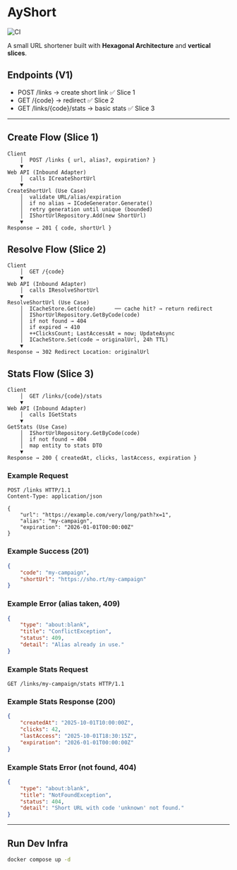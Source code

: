 # AyShort

![CI](https://github.com/LaouadAyoub/AyShort/actions/workflows/ci.yml/badge.svg)

A small URL shortener built with **Hexagonal Architecture** and **vertical slices**.

## Endpoints (V1)
- POST /links → create short link ✅ Slice 1 
- GET /{code} → redirect ✅ Slice 2 
- GET /links/{code}/stats → basic stats ✅ Slice 3

---

## Create Flow (Slice 1)

```text
Client
	│  POST /links { url, alias?, expiration? }
	▼
Web API (Inbound Adapter)
	│  calls ICreateShortUrl
	▼
CreateShortUrl (Use Case)
	│  validate URL/alias/expiration
	│  if no alias → ICodeGenerator.Generate()
	│  retry generation until unique (bounded)
	│  IShortUrlRepository.Add(new ShortUrl)
	▼
Response → 201 { code, shortUrl }
```

## Resolve Flow (Slice 2)

```text
Client
	│  GET /{code}
	▼
Web API (Inbound Adapter)
	│  calls IResolveShortUrl
	▼
ResolveShortUrl (Use Case)
	│  ICacheStore.Get(code)      ── cache hit? → return redirect
	│  IShortUrlRepository.GetByCode(code)
	│  if not found → 404
	│  if expired → 410
	│  ++ClicksCount; LastAccessAt = now; UpdateAsync
	│  ICacheStore.Set(code → originalUrl, 24h TTL)
	▼
Response → 302 Redirect Location: originalUrl
```

## Stats Flow (Slice 3)

```text
Client
	│  GET /links/{code}/stats
	▼
Web API (Inbound Adapter)
	│  calls IGetStats
	▼
GetStats (Use Case)
	│  IShortUrlRepository.GetByCode(code)
	│  if not found → 404
	│  map entity to stats DTO
	▼
Response → 200 { createdAt, clicks, lastAccess, expiration }
```

### Example Request
```http
POST /links HTTP/1.1
Content-Type: application/json

{
	"url": "https://example.com/very/long/path?x=1",
	"alias": "my-campaign",
	"expiration": "2026-01-01T00:00:00Z"
}
```

### Example Success (201)
```json
{
	"code": "my-campaign",
	"shortUrl": "https://sho.rt/my-campaign"
}
```

### Example Error (alias taken, 409)
```json
{
	"type": "about:blank",
	"title": "ConflictException",
	"status": 409,
	"detail": "Alias already in use."
}
```

### Example Stats Request
```http
GET /links/my-campaign/stats HTTP/1.1
```

### Example Stats Response (200)
```json
{
	"createdAt": "2025-10-01T10:00:00Z",
	"clicks": 42,
	"lastAccess": "2025-10-01T18:30:15Z",
	"expiration": "2026-01-01T00:00:00Z"
}
```

### Example Stats Error (not found, 404)
```json
{
	"type": "about:blank",
	"title": "NotFoundException",
	"status": 404,
	"detail": "Short URL with code 'unknown' not found."
}
```

---

## Run Dev Infra
```bash
docker compose up -d
```
